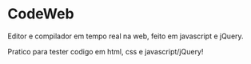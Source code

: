 # CodeWeb
Editor e compilador em tempo real na web, feito em javascript e jQuery.

Pratico para tester codigo em html, css e javascript/jQuery!
